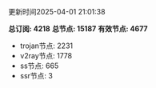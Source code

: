 更新时间2025-04-01 21:01:38

**总订阅: 4218**
**总节点: 15187**
**有效节点: 4677**
- trojan节点: 2231
- v2ray节点: 1778
- ss节点: 665
- ssr节点: 3
